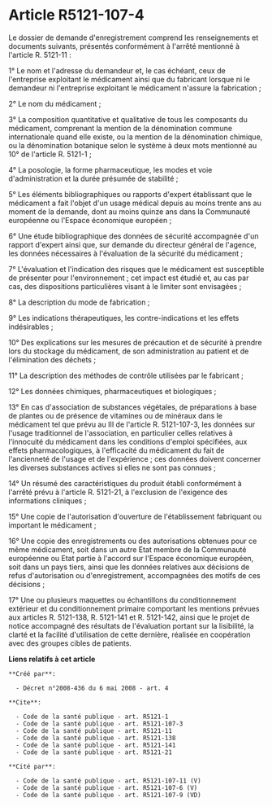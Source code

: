 # Article R5121-107-4

Le dossier de demande d'enregistrement comprend les renseignements et documents suivants, présentés conformément à l'arrêté
mentionné à l'article R. 5121-11 : 

1° Le nom et l'adresse du demandeur et, le cas échéant, ceux de l'entreprise exploitant le médicament ainsi que du fabricant
lorsque ni le demandeur ni l'entreprise exploitant le médicament n'assure la fabrication ; 

2° Le nom du médicament ; 

3° La composition quantitative et qualitative de tous les composants du médicament, comprenant la mention de la dénomination
commune internationale quand elle existe, ou la mention de la dénomination chimique, ou la dénomination botanique selon le
système à deux mots mentionné au 10° de l'article R. 5121-1 ; 

4° La posologie, la forme pharmaceutique, les modes et voie d'administration et la durée présumée de stabilité ; 

5° Les éléments bibliographiques ou rapports d'expert établissant que le médicament a fait l'objet d'un usage médical depuis
au moins trente ans au moment de la demande, dont au moins quinze ans dans la Communauté européenne ou l'Espace économique
européen ; 

6° Une étude bibliographique des données de sécurité accompagnée d'un rapport d'expert ainsi que, sur demande du directeur
général de l'agence, les données nécessaires à l'évaluation de la sécurité du médicament ; 

7° L'évaluation et l'indication des risques que le médicament est susceptible de présenter pour l'environnement ; cet impact
est étudié et, au cas par cas, des dispositions particulières visant à le limiter sont envisagées ; 

8° La description du mode de fabrication ; 

9° Les indications thérapeutiques, les contre-indications et les effets indésirables ; 

10° Des explications sur les mesures de précaution et de sécurité à prendre lors du stockage du médicament, de son
administration au patient et de l'élimination des déchets ; 

11° La description des méthodes de contrôle utilisées par le fabricant ; 

12° Les données chimiques, pharmaceutiques et biologiques ; 

13° En cas d'association de substances végétales, de préparations à base de plantes ou de présence de vitamines ou de
minéraux dans le médicament tel que prévu au III de l'article R. 5121-107-3, les données sur l'usage traditionnel de
l'association, en particulier celles relatives à l'innocuité du médicament dans les conditions d'emploi spécifiées, aux
effets pharmacologiques, à l'efficacité du médicament du fait de l'ancienneté de l'usage et de l'expérience ; ces données
doivent concerner les diverses substances actives si elles ne sont pas connues ; 

14° Un résumé des caractéristiques du produit établi conformément à l'arrêté prévu à l'article R. 5121-21, à l'exclusion de
l'exigence des informations cliniques ; 

15° Une copie de l'autorisation d'ouverture de l'établissement fabriquant ou important le médicament ; 

16° Une copie des enregistrements ou des autorisations obtenues pour ce même médicament, soit dans un autre Etat membre de la
Communauté européenne ou Etat partie à l'accord sur l'Espace économique européen, soit dans un pays tiers, ainsi que les
données relatives aux décisions de refus d'autorisation ou d'enregistrement, accompagnées des motifs de ces décisions ; 

17° Une ou plusieurs maquettes ou échantillons du conditionnement extérieur et du conditionnement primaire comportant les
mentions prévues aux articles R. 5121-138, R. 5121-141 et R. 5121-142, ainsi que le projet de notice accompagné des résultats
de l'évaluation portant sur la lisibilité, la clarté et la facilité d'utilisation de cette dernière, réalisée en coopération
avec des groupes cibles de patients.

**Liens relatifs à cet article**

	**Créé par**:

	  - Décret n°2008-436 du 6 mai 2008 - art. 4

	**Cite**:

	  - Code de la santé publique - art. R5121-1
	  - Code de la santé publique - art. R5121-107-3
	  - Code de la santé publique - art. R5121-11
	  - Code de la santé publique - art. R5121-138
	  - Code de la santé publique - art. R5121-141
	  - Code de la santé publique - art. R5121-21

	**Cité par**:

	  - Code de la santé publique - art. R5121-107-11 (V)
	  - Code de la santé publique - art. R5121-107-6 (V)
	  - Code de la santé publique - art. R5121-107-9 (VD)
